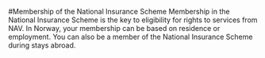 #Membership of the National Insurance Scheme
Membership in the National Insurance Scheme is the key to eligibility for rights to services from NAV. In Norway, your membership can be based on residence or employment. You can also be a member of the National Insurance Scheme during stays abroad.
